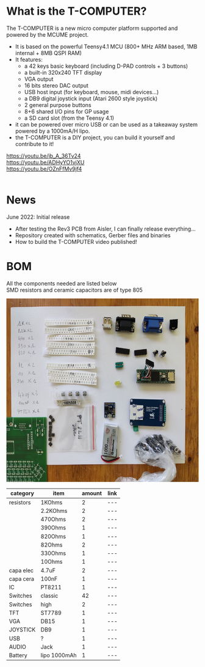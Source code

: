 # What is the T-COMPUTER?
The T-COMPUTER is a new micro computer platform supported and powered by the MCUME project.
- It is based on the powerful Teensy4.1 MCU (800+ MHz ARM based, 1MB internal + 8MB QSPI RAM)
- It features: 
  - a 42 keys basic keyboard (including D-PAD controls + 3 buttons)
  - a built-in 320x240 TFT display
  - VGA output 
  - 16 bits stereo DAC output
  - USB host input (for keyboard, mouse, midi devices...)
  - a DB9 digital joystick input (Atari 2600 style joystick)
  - 2 general purpose buttons    
  - 8+6 shared I/O pins for GP usage
  - a SD card slot (from the Teensy 4.1)
- it can be powered over micro USB or can be used as a takeaway system powered by a 1000mA/H lipo.   
- the T-COMPUTER is a DIY project, you can build it yourself and contribute to it!

https://youtu.be/jb_A_36Tv24 <br>
https://youtu.be/ADHyYO1vjXU <br>
https://youtu.be/OZnFfMv9jf4 <br>
<br>

# News
June 2022: Initial release<br>
- After testing the Rev3 PCB from Aisler, I can finally release everything...
- Repository created with schematics, Gerber files and binaries
- How to build the T-COMPUTER video published! 

# BOM

All the components needed are listed below<br>
SMD resistors and ceramic capacitors are of type 805<br>

<p align="center">
  <img width="640" height="480" src="/images/diybom.jpg">
</p>

| category | item | amount | link |
| --- | --- | --- | --- |
| resistors| 1KOhms | 2 | --- |
| | 2.2KOhms | 2 | --- |
| | 470Ohms | 2 | --- |
| | 390Ohms | 1 | --- |
| | 820Ohms | 1 | --- |
| | 82Ohms | 2 | --- |
| | 330Ohms | 1 | --- |
| | 10Ohms | 1 | --- |
| capa elec| 4.7uF | 2 | --- |
| capa cera | 100nF | 1 | --- |
| IC| PT8211 | 1 | --- |
| Switches| classic | 42 | --- |
| Switches| high | 2 | --- |
| TFT| ST7789 | 1 | --- |
| VGA| DB15 | 1 | --- |
| JOYSTICK| DB9 | 1 | --- |
| USB| ? | 1 | --- |
| AUDIO| Jack | 1 | --- |
| Battery| lipo 1000mAh | 1 | --- |




